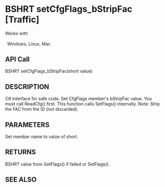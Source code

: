 # BSHRT setCfgFlags_bStripFac [Traffic]

Works with <p class="s1" style="padding-top: 2pt;padding-left: 5pt;text-indent: 0pt;text-align: left;"><a name="bookmark415">&zwnj;</a>Windows, Linux, Mac</p>

## API Call
BSHRT setCfgFlags_bStripFac(short value)
## DESCRIPTION
C# interface for safe code. Set CfgFlags member&#39;s bStripFac value. You must call ReadCfg() first. This function calls SetFlags() internally. Note: Strip the FAC from the ID (not discarded).

## PARAMETERS
Set member name to value of short.

## RETURNS
BSHRT value from GetFlags() if failed or SetFlags().

## SEE ALSO

